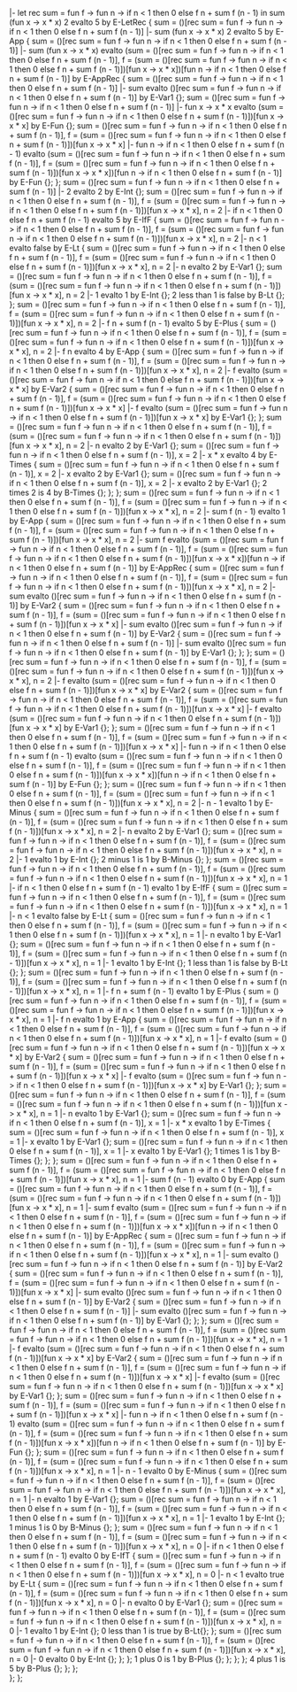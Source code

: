 |- let rec sum = fun f -> fun n -> if n < 1 then 0 else f n + sum f (n - 1) in sum (fun x -> x * x) 2 evalto 5 by E-LetRec {
    sum = ()[rec sum = fun f -> fun n -> if n < 1 then 0 else f n + sum f (n - 1)] |- sum (fun x -> x * x) 2 evalto 5 by E-App {
        sum = ()[rec sum = fun f -> fun n -> if n < 1 then 0 else f n + sum f (n - 1)] |- sum (fun x -> x * x) evalto (sum = ()[rec sum = fun f -> fun n -> if n < 1 then 0 else f n + sum f (n - 1)], f = (sum = ()[rec sum = fun f -> fun n -> if n < 1 then 0 else f n + sum f (n - 1)])[fun x -> x * x])[fun n -> if n < 1 then 0 else f n + sum f (n - 1)] by E-AppRec {
            sum = ()[rec sum = fun f -> fun n -> if n < 1 then 0 else f n + sum f (n - 1)] |- sum evalto ()[rec sum = fun f -> fun n -> if n < 1 then 0 else f n + sum f (n - 1)] by E-Var1 {};
            sum = ()[rec sum = fun f -> fun n -> if n < 1 then 0 else f n + sum f (n - 1)] |- fun x -> x * x evalto (sum = ()[rec sum = fun f -> fun n -> if n < 1 then 0 else f n + sum f (n - 1)])[fun x -> x * x] by E-Fun {};
            sum = ()[rec sum = fun f -> fun n -> if n < 1 then 0 else f n + sum f (n - 1)], f = (sum = ()[rec sum = fun f -> fun n -> if n < 1 then 0 else f n + sum f (n - 1)])[fun x -> x * x] |- fun n -> if n < 1 then 0 else f n + sum f (n - 1) evalto (sum = ()[rec sum = fun f -> fun n -> if n < 1 then 0 else f n + sum f (n - 1)], f = (sum = ()[rec sum = fun f -> fun n -> if n < 1 then 0 else f n + sum f (n - 1)])[fun x -> x * x])[fun n -> if n < 1 then 0 else f n + sum f (n - 1)] by E-Fun {};
        };
    sum = ()[rec sum = fun f -> fun n -> if n < 1 then 0 else f n + sum f (n - 1)] |- 2 evalto 2 by E-Int {};
    sum = ()[rec sum = fun f -> fun n -> if n < 1 then 0 else f n + sum f (n - 1)], f = (sum = ()[rec sum = fun f -> fun n -> if n < 1 then 0 else f n + sum f (n - 1)])[fun x -> x * x], n = 2 |- if n < 1 then 0 else f n + sum f (n - 1) evalto 5 by E-IfF {
        sum = ()[rec sum = fun f -> fun n -> if n < 1 then 0 else f n + sum f (n - 1)], f = (sum = ()[rec sum = fun f -> fun n -> if n < 1 then 0 else f n + sum f (n - 1)])[fun x -> x * x], n = 2 |- n < 1 evalto false by E-Lt {
            sum = ()[rec sum = fun f -> fun n -> if n < 1 then 0 else f n + sum f (n - 1)], f = (sum = ()[rec sum = fun f -> fun n -> if n < 1 then 0 else f n + sum f (n - 1)])[fun x -> x * x], n = 2 |- n evalto 2 by E-Var1 {};
            sum = ()[rec sum = fun f -> fun n -> if n < 1 then 0 else f n + sum f (n - 1)], f = (sum = ()[rec sum = fun f -> fun n -> if n < 1 then 0 else f n + sum f (n - 1)])[fun x -> x * x], n = 2 |- 1 evalto 1 by E-Int {};
            2 less than 1 is false by B-Lt {};
        };
        sum = ()[rec sum = fun f -> fun n -> if n < 1 then 0 else f n + sum f (n - 1)], f = (sum = ()[rec sum = fun f -> fun n -> if n < 1 then 0 else f n + sum f (n - 1)])[fun x -> x * x], n = 2 |- f n + sum f (n - 1) evalto 5 by E-Plus {
            sum = ()[rec sum = fun f -> fun n -> if n < 1 then 0 else f n + sum f (n - 1)], f = (sum = ()[rec sum = fun f -> fun n -> if n < 1 then 0 else f n + sum f (n - 1)])[fun x -> x * x], n = 2 |- f n evalto 4 by E-App {
                sum = ()[rec sum = fun f -> fun n -> if n < 1 then 0 else f n + sum f (n - 1)], f = (sum = ()[rec sum = fun f -> fun n -> if n < 1 then 0 else f n + sum f (n - 1)])[fun x -> x * x], n = 2 |- f evalto (sum = ()[rec sum = fun f -> fun n -> if n < 1 then 0 else f n + sum f (n - 1)])[fun x -> x * x] by E-Var2 {
                    sum = ()[rec sum = fun f -> fun n -> if n < 1 then 0 else f n + sum f (n - 1)], f = (sum = ()[rec sum = fun f -> fun n -> if n < 1 then 0 else f n + sum f (n - 1)])[fun x -> x * x] |- f evalto (sum = ()[rec sum = fun f -> fun n -> if n < 1 then 0 else f n + sum f (n - 1)])[fun x -> x * x] by E-Var1 {};
                };
                sum = ()[rec sum = fun f -> fun n -> if n < 1 then 0 else f n + sum f (n - 1)], f = (sum = ()[rec sum = fun f -> fun n -> if n < 1 then 0 else f n + sum f (n - 1)])[fun x -> x * x], n = 2 |- n evalto 2 by E-Var1 {};
                sum = ()[rec sum = fun f -> fun n -> if n < 1 then 0 else f n + sum f (n - 1)], x = 2 |- x * x evalto 4 by E-Times {
                    sum = ()[rec sum = fun f -> fun n -> if n < 1 then 0 else f n + sum f (n - 1)], x = 2 |- x evalto 2 by E-Var1 {};
                    sum = ()[rec sum = fun f -> fun n -> if n < 1 then 0 else f n + sum f (n - 1)], x = 2 |- x evalto 2 by E-Var1 {};
                    2 times 2 is 4 by B-Times {};
                };
            };
            sum = ()[rec sum = fun f -> fun n -> if n < 1 then 0 else f n + sum f (n - 1)], f = (sum = ()[rec sum = fun f -> fun n -> if n < 1 then 0 else f n + sum f (n - 1)])[fun x -> x * x], n = 2 |- sum f (n - 1) evalto 1 by E-App {
                sum = ()[rec sum = fun f -> fun n -> if n < 1 then 0 else f n + sum f (n - 1)], f = (sum = ()[rec sum = fun f -> fun n -> if n < 1 then 0 else f n + sum f (n - 1)])[fun x -> x * x], n = 2 |- sum f evalto (sum = ()[rec sum = fun f -> fun n -> if n < 1 then 0 else f n + sum f (n - 1)], f = (sum = ()[rec sum = fun f -> fun n -> if n < 1 then 0 else f n + sum f (n - 1)])[fun x -> x * x])[fun n -> if n < 1 then 0 else f n + sum f (n - 1)] by E-AppRec {
                    sum = ()[rec sum = fun f -> fun n -> if n < 1 then 0 else f n + sum f (n - 1)], f = (sum = ()[rec sum = fun f -> fun n -> if n < 1 then 0 else f n + sum f (n - 1)])[fun x -> x * x], n = 2 |- sum evalto ()[rec sum = fun f -> fun n -> if n < 1 then 0 else f n + sum f (n - 1)] by E-Var2 {
                        sum = ()[rec sum = fun f -> fun n -> if n < 1 then 0 else f n + sum f (n - 1)], f = (sum = ()[rec sum = fun f -> fun n -> if n < 1 then 0 else f n + sum f (n - 1)])[fun x -> x * x] |- sum evalto ()[rec sum = fun f -> fun n -> if n < 1 then 0 else f n + sum f (n - 1)] by E-Var2 {
                            sum = ()[rec sum = fun f -> fun n -> if n < 1 then 0 else f n + sum f (n - 1)] |- sum evalto ()[rec sum = fun f -> fun n -> if n < 1 then 0 else f n + sum f (n - 1)] by E-Var1 {};
                        };
                    };
                    sum = ()[rec sum = fun f -> fun n -> if n < 1 then 0 else f n + sum f (n - 1)], f = (sum = ()[rec sum = fun f -> fun n -> if n < 1 then 0 else f n + sum f (n - 1)])[fun x -> x * x], n = 2 |- f evalto (sum = ()[rec sum = fun f -> fun n -> if n < 1 then 0 else f n + sum f (n - 1)])[fun x -> x * x] by E-Var2 {
                        sum = ()[rec sum = fun f -> fun n -> if n < 1 then 0 else f n + sum f (n - 1)], f = (sum = ()[rec sum = fun f -> fun n -> if n < 1 then 0 else f n + sum f (n - 1)])[fun x -> x * x] |- f evalto (sum = ()[rec sum = fun f -> fun n -> if n < 1 then 0 else f n + sum f (n - 1)])[fun x -> x * x] by E-Var1 {};
                    };
                    sum = ()[rec sum = fun f -> fun n -> if n < 1 then 0 else f n + sum f (n - 1)], f = (sum = ()[rec sum = fun f -> fun n -> if n < 1 then 0 else f n + sum f (n - 1)])[fun x -> x * x] |- fun n -> if n < 1 then 0 else f n + sum f (n - 1) evalto (sum = ()[rec sum = fun f -> fun n -> if n < 1 then 0 else f n + sum f (n - 1)], f = (sum = ()[rec sum = fun f -> fun n -> if n < 1 then 0 else f n + sum f (n - 1)])[fun x -> x * x])[fun n -> if n < 1 then 0 else f n + sum f (n - 1)] by E-Fun {};
                };
                sum = ()[rec sum = fun f -> fun n -> if n < 1 then 0 else f n + sum f (n - 1)], f = (sum = ()[rec sum = fun f -> fun n -> if n < 1 then 0 else f n + sum f (n - 1)])[fun x -> x * x], n = 2 |- n - 1 evalto 1 by E-Minus {
                    sum = ()[rec sum = fun f -> fun n -> if n < 1 then 0 else f n + sum f (n - 1)], f = (sum = ()[rec sum = fun f -> fun n -> if n < 1 then 0 else f n + sum f (n - 1)])[fun x -> x * x], n = 2 |- n evalto 2 by E-Var1 {};
                    sum = ()[rec sum = fun f -> fun n -> if n < 1 then 0 else f n + sum f (n - 1)], f = (sum = ()[rec sum = fun f -> fun n -> if n < 1 then 0 else f n + sum f (n - 1)])[fun x -> x * x], n = 2 |- 1 evalto 1 by E-Int {};
                    2 minus 1 is 1 by B-Minus {};
                };
                sum = ()[rec sum = fun f -> fun n -> if n < 1 then 0 else f n + sum f (n - 1)], f = (sum = ()[rec sum = fun f -> fun n -> if n < 1 then 0 else f n + sum f (n - 1)])[fun x -> x * x], n = 1 |- if n < 1 then 0 else f n + sum f (n - 1) evalto 1 by E-IfF {
                    sum = ()[rec sum = fun f -> fun n -> if n < 1 then 0 else f n + sum f (n - 1)], f = (sum = ()[rec sum = fun f -> fun n -> if n < 1 then 0 else f n + sum f (n - 1)])[fun x -> x * x], n = 1 |- n < 1 evalto false by E-Lt {
                        sum = ()[rec sum = fun f -> fun n -> if n < 1 then 0 else f n + sum f (n - 1)], f = (sum = ()[rec sum = fun f -> fun n -> if n < 1 then 0 else f n + sum f (n - 1)])[fun x -> x * x], n = 1 |- n evalto 1 by E-Var1 {};
                        sum = ()[rec sum = fun f -> fun n -> if n < 1 then 0 else f n + sum f (n - 1)], f = (sum = ()[rec sum = fun f -> fun n -> if n < 1 then 0 else f n + sum f (n - 1)])[fun x -> x * x], n = 1 |- 1 evalto 1 by E-Int {};
                        1 less than 1 is false by B-Lt {};
                    };
                    sum = ()[rec sum = fun f -> fun n -> if n < 1 then 0 else f n + sum f (n - 1)], f = (sum = ()[rec sum = fun f -> fun n -> if n < 1 then 0 else f n + sum f (n - 1)])[fun x -> x * x], n = 1 |- f n + sum f (n - 1) evalto 1 by E-Plus {
                        sum = ()[rec sum = fun f -> fun n -> if n < 1 then 0 else f n + sum f (n - 1)], f = (sum = ()[rec sum = fun f -> fun n -> if n < 1 then 0 else f n + sum f (n - 1)])[fun x -> x * x], n = 1 |- f n evalto 1 by E-App {
                            sum = ()[rec sum = fun f -> fun n -> if n < 1 then 0 else f n + sum f (n - 1)], f = (sum = ()[rec sum = fun f -> fun n -> if n < 1 then 0 else f n + sum f (n - 1)])[fun x -> x * x], n = 1 |- f evalto (sum = ()[rec sum = fun f -> fun n -> if n < 1 then 0 else f n + sum f (n - 1)])[fun x -> x * x] by E-Var2 {
                                sum = ()[rec sum = fun f -> fun n -> if n < 1 then 0 else f n + sum f (n - 1)], f = (sum = ()[rec sum = fun f -> fun n -> if n < 1 then 0 else f n + sum f (n - 1)])[fun x -> x * x] |- f evalto (sum = ()[rec sum = fun f -> fun n -> if n < 1 then 0 else f n + sum f (n - 1)])[fun x -> x * x] by E-Var1 {};
                            };
                            sum = ()[rec sum = fun f -> fun n -> if n < 1 then 0 else f n + sum f (n - 1)], f = (sum = ()[rec sum = fun f -> fun n -> if n < 1 then 0 else f n + sum f (n - 1)])[fun x -> x * x], n = 1 |- n evalto 1 by E-Var1 {};
                            sum = ()[rec sum = fun f -> fun n -> if n < 1 then 0 else f n + sum f (n - 1)], x = 1 |- x * x evalto 1 by E-Times {
                                sum = ()[rec sum = fun f -> fun n -> if n < 1 then 0 else f n + sum f (n - 1)], x = 1 |- x evalto 1 by E-Var1 {};
                                sum = ()[rec sum = fun f -> fun n -> if n < 1 then 0 else f n + sum f (n - 1)], x = 1 |- x evalto 1 by E-Var1 {};
                                1 times 1 is 1 by B-Times {};
                            };
                        };
                        sum = ()[rec sum = fun f -> fun n -> if n < 1 then 0 else f n + sum f (n - 1)], f = (sum = ()[rec sum = fun f -> fun n -> if n < 1 then 0 else f n + sum f (n - 1)])[fun x -> x * x], n = 1 |- sum f (n - 1) evalto 0 by E-App {
                            sum = ()[rec sum = fun f -> fun n -> if n < 1 then 0 else f n + sum f (n - 1)], f = (sum = ()[rec sum = fun f -> fun n -> if n < 1 then 0 else f n + sum f (n - 1)])[fun x -> x * x], n = 1 |- sum f evalto (sum = ()[rec sum = fun f -> fun n -> if n < 1 then 0 else f n + sum f (n - 1)], f = (sum = ()[rec sum = fun f -> fun n -> if n < 1 then 0 else f n + sum f (n - 1)])[fun x -> x * x])[fun n -> if n < 1 then 0 else f n + sum f (n - 1)] by E-AppRec {
                                sum = ()[rec sum = fun f -> fun n -> if n < 1 then 0 else f n + sum f (n - 1)], f = (sum = ()[rec sum = fun f -> fun n -> if n < 1 then 0 else f n + sum f (n - 1)])[fun x -> x * x], n = 1 |- sum evalto ()[rec sum = fun f -> fun n -> if n < 1 then 0 else f n + sum f (n - 1)] by E-Var2 {
                                    sum = ()[rec sum = fun f -> fun n -> if n < 1 then 0 else f n + sum f (n - 1)], f = (sum = ()[rec sum = fun f -> fun n -> if n < 1 then 0 else f n + sum f (n - 1)])[fun x -> x * x] |- sum evalto ()[rec sum = fun f -> fun n -> if n < 1 then 0 else f n + sum f (n - 1)] by E-Var2 {
                                        sum = ()[rec sum = fun f -> fun n -> if n < 1 then 0 else f n + sum f (n - 1)] |- sum evalto ()[rec sum = fun f -> fun n -> if n < 1 then 0 else f n + sum f (n - 1)] by E-Var1 {};
                                    };
                                };
                                sum = ()[rec sum = fun f -> fun n -> if n < 1 then 0 else f n + sum f (n - 1)], f = (sum = ()[rec sum = fun f -> fun n -> if n < 1 then 0 else f n + sum f (n - 1)])[fun x -> x * x], n = 1 |- f evalto (sum = ()[rec sum = fun f -> fun n -> if n < 1 then 0 else f n + sum f (n - 1)])[fun x -> x * x] by E-Var2 {
                                    sum = ()[rec sum = fun f -> fun n -> if n < 1 then 0 else f n + sum f (n - 1)], f = (sum = ()[rec sum = fun f -> fun n -> if n < 1 then 0 else f n + sum f (n - 1)])[fun x -> x * x] |- f evalto (sum = ()[rec sum = fun f -> fun n -> if n < 1 then 0 else f n + sum f (n - 1)])[fun x -> x * x] by E-Var1 {};
                                };
                                sum = ()[rec sum = fun f -> fun n -> if n < 1 then 0 else f n + sum f (n - 1)], f = (sum = ()[rec sum = fun f -> fun n -> if n < 1 then 0 else f n + sum f (n - 1)])[fun x -> x * x] |- fun n -> if n < 1 then 0 else f n + sum f (n - 1) evalto (sum = ()[rec sum = fun f -> fun n -> if n < 1 then 0 else f n + sum f (n - 1)], f = (sum = ()[rec sum = fun f -> fun n -> if n < 1 then 0 else f n + sum f (n - 1)])[fun x -> x * x])[fun n -> if n < 1 then 0 else f n + sum f (n - 1)] by E-Fun {};
                            };
                            sum = ()[rec sum = fun f -> fun n -> if n < 1 then 0 else f n + sum f (n - 1)], f = (sum = ()[rec sum = fun f -> fun n -> if n < 1 then 0 else f n + sum f (n - 1)])[fun x -> x * x], n = 1 |- n - 1 evalto 0 by E-Minus {
                                sum = ()[rec sum = fun f -> fun n -> if n < 1 then 0 else f n + sum f (n - 1)], f = (sum = ()[rec sum = fun f -> fun n -> if n < 1 then 0 else f n + sum f (n - 1)])[fun x -> x * x], n = 1 |- n evalto 1 by E-Var1 {};
                                sum = ()[rec sum = fun f -> fun n -> if n < 1 then 0 else f n + sum f (n - 1)], f = (sum = ()[rec sum = fun f -> fun n -> if n < 1 then 0 else f n + sum f (n - 1)])[fun x -> x * x], n = 1 |- 1 evalto 1 by E-Int {};
                                1 minus 1 is 0 by B-Minus {};
                            };
                            sum = ()[rec sum = fun f -> fun n -> if n < 1 then 0 else f n + sum f (n - 1)], f = (sum = ()[rec sum = fun f -> fun n -> if n < 1 then 0 else f n + sum f (n - 1)])[fun x -> x * x], n = 0 |- if n < 1 then 0 else f n + sum f (n - 1) evalto 0 by E-IfT {
                                sum = ()[rec sum = fun f -> fun n -> if n < 1 then 0 else f n + sum f (n - 1)], f = (sum = ()[rec sum = fun f -> fun n -> if n < 1 then 0 else f n + sum f (n - 1)])[fun x -> x * x], n = 0 |- n < 1 evalto true by E-Lt {
                                    sum = ()[rec sum = fun f -> fun n -> if n < 1 then 0 else f n + sum f (n - 1)], f = (sum = ()[rec sum = fun f -> fun n -> if n < 1 then 0 else f n + sum f (n - 1)])[fun x -> x * x], n = 0 |- n evalto 0 by E-Var1 {};
                                    sum = ()[rec sum = fun f -> fun n -> if n < 1 then 0 else f n + sum f (n - 1)], f = (sum = ()[rec sum = fun f -> fun n -> if n < 1 then 0 else f n + sum f (n - 1)])[fun x -> x * x], n = 0 |- 1 evalto 1 by E-Int {};
                                    0 less than 1 is true by B-Lt{};
                                };
                                sum = ()[rec sum = fun f -> fun n -> if n < 1 then 0 else f n + sum f (n - 1)], f = (sum = ()[rec sum = fun f -> fun n -> if n < 1 then 0 else f n + sum f (n - 1)])[fun x -> x * x], n = 0 |- 0 evalto 0 by E-Int {};
                            };
                        };
                        1 plus 0 is 1 by B-Plus {};
                    };
                };
            };
            4 plus 1 is 5 by B-Plus {};
        };
    };    
    };
};